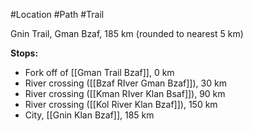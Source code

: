 #Location #Path #Trail 

Gnin Trail, Gman Bzaf, 185 km (rounded to nearest 5 km)

**Stops:**
- Fork off of [[Gman Trail Bzaf]], 0 km
- River crossing ([[Bzaf RIver Gman Bzaf]]), 30 km
- River crossing ([[Kman RIver Klan Bsaf]]), 90 km
- River crossing ([[Kol River Klan Bzaf]]), 150 km
- City, [[Gnin Klan Bzaf]], 185 km

